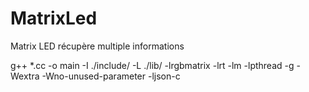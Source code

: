 # MatrixLed
Matrix LED récupère multiple informations

g++ *.cc -o main -I ./include/ -L ./lib/ -lrgbmatrix -lrt -lm -lpthread -g -Wextra -Wno-unused-parameter -ljson-c
